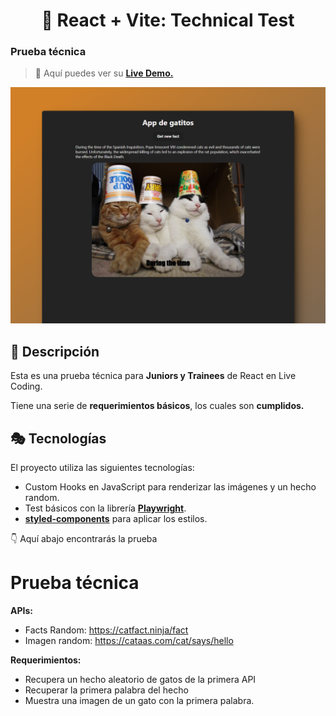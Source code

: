 <div align='center'>

# 🧾 React + Vite: Technical Test

</div>

### Prueba técnica

> 🧩 Aquí puedes ver su [**Live Demo.**](https://prueba-tecnica-abraham.netlify.app/)

![vista-previa](./public/preview/01-page-preview.png)

## 🚀 Descripción

Esta es una prueba técnica para **Juniors y Trainees** de React en Live Coding.

Tiene una serie de **requerimientos básicos**, los cuales son **cumplidos.**

## 🎭 Tecnologías

El proyecto utiliza las siguientes tecnologías:

- Custom Hooks en JavaScript para renderizar las imágenes y un hecho random.
- Test básicos con la librería [**Playwright**](https://playwright.dev/).
- [**styled-components**](https://styled-components.com/) para aplicar los estilos.

👇 Aquí abajo encontrarás la prueba

# Prueba técnica

**APIs:**

- Facts Random: https://catfact.ninja/fact
- Imagen random: https://cataas.com/cat/says/hello

**Requerimientos:**

- Recupera un hecho aleatorio de gatos de la primera API
- Recuperar la primera palabra del hecho
- Muestra una imagen de un gato con la primera palabra.

